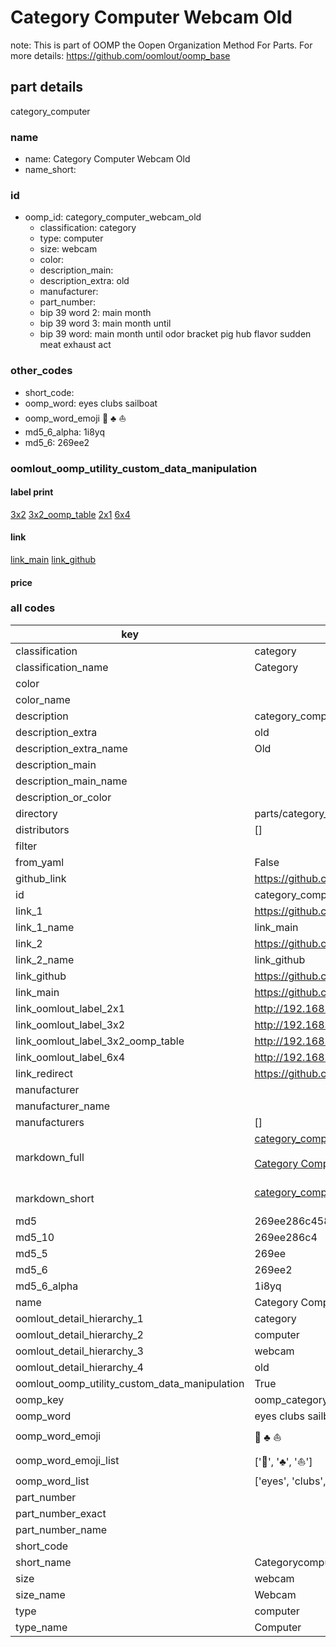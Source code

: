 # Category Computer Webcam Old  

note: This is part of OOMP the Oopen Organization Method For Parts. For more details: https://github.com/oomlout/oomp_base

##  part details
  



category_computer



### name
* name: Category Computer Webcam Old
* name_short: 
### id
* oomp_id: category_computer_webcam_old
  * classification: category
  * type: computer
  * size: webcam
  * color: 
  * description_main: 
  * description_extra: old
  * manufacturer: 
  * part_number: 
  * bip 39 word 2: main month
  * bip 39 word 3: main month until
  * bip 39 word: main month until odor bracket pig hub flavor sudden meat exhaust act

### other_codes
* short_code: 
* oomp_word: eyes clubs sailboat
* oomp_word_emoji :eyes: :clubs: :sailboat:
* md5_6_alpha: 1i8yq
* md5_6: 269ee2






### oomlout_oomp_utility_custom_data_manipulation
#### label print
[3x2](http://192.168.1.245:1112/?label=oomp%201i8yq)
[3x2_oomp_table](http://192.168.1.108:1112/?label=oomp%201i8yq)
[2x1](http://192.168.1.242:1112/?label=oomp%201i8yq)
[6x4](http://192.168.1.55:1112/?label=oomp%201i8yq)    

#### link

[link_main](https://github.com/oomlout/oomlout_oomp_version_1_messy/tree/main/parts/category_computer_webcam_old) [link_github](https://github.com/oomlout/oomlout_oomp_version_1_messy/tree/main/parts/category_computer_webcam_old)                             

#### price







### all codes 
| key | value |  
| --- | --- |  
| classification | category |  
| classification_name | Category |  
| color |  |  
| color_name |  |  
| description | category_computer |  
| description_extra | old |  
| description_extra_name | Old |  
| description_main |  |  
| description_main_name |  |  
| description_or_color |   |  
| directory | parts/category_computer_webcam_old |  
| distributors | [] |  
| filter |  |  
| from_yaml | False |  
| github_link | https://github.com/oomlout/oomlout_oomp_part_src/tree/main/parts/category_computer_webcam_old |  
| id | category_computer_webcam_old |  
| link_1 | https://github.com/oomlout/oomlout_oomp_version_1_messy/tree/main/parts/category_computer_webcam_old |  
| link_1_name | link_main |  
| link_2 | https://github.com/oomlout/oomlout_oomp_version_1_messy/tree/main/parts/category_computer_webcam_old |  
| link_2_name | link_github |  
| link_github | https://github.com/oomlout/oomlout_oomp_version_1_messy/tree/main/parts/category_computer_webcam_old |  
| link_main | https://github.com/oomlout/oomlout_oomp_version_1_messy/tree/main/parts/category_computer_webcam_old |  
| link_oomlout_label_2x1 | http://192.168.1.242:1112/?label=oomp%201i8yq |  
| link_oomlout_label_3x2 | http://192.168.1.245:1112/?label=oomp%201i8yq |  
| link_oomlout_label_3x2_oomp_table | http://192.168.1.108:1112/?label=oomp%201i8yq |  
| link_oomlout_label_6x4 | http://192.168.1.55:1112/?label=oomp%201i8yq |  
| link_redirect | https://github.com/oomlout/oomlout_oomp_version_1_messy/tree/main/parts/category_computer_webcam_old |  
| manufacturer |  |  
| manufacturer_name |  |  
| manufacturers | [] |  
| markdown_full | [category_computer_webcam_old](none)<br>[](none)<br>[Category Computer Webcam Old](none)<br><br> |  
| markdown_short | [category_computer_webcam_old](none)<br><br> |  
| md5 | 269ee286c458add2920d6993dc63dc32 |  
| md5_10 | 269ee286c4 |  
| md5_5 | 269ee |  
| md5_6 | 269ee2 |  
| md5_6_alpha | 1i8yq |  
| name | Category Computer Webcam Old |  
| oomlout_detail_hierarchy_1 | category |  
| oomlout_detail_hierarchy_2 | computer |  
| oomlout_detail_hierarchy_3 | webcam |  
| oomlout_detail_hierarchy_4 | old |  
| oomlout_oomp_utility_custom_data_manipulation | True |  
| oomp_key | oomp_category_computer_webcam_old |  
| oomp_word | eyes clubs sailboat |  
| oomp_word_emoji | :eyes: :clubs: :sailboat: |  
| oomp_word_emoji_list | [':eyes:', ':clubs:', ':sailboat:'] |  
| oomp_word_list | ['eyes', 'clubs', 'sailboat'] |  
| part_number |  |  
| part_number_exact |  |  
| part_number_name |  |  
| short_code |  |  
| short_name | Categorycomputer |  
| size | webcam |  
| size_name | Webcam |  
| type | computer |  
| type_name | Computer |  
